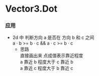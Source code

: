 ﻿Vector3.Dot
==
### 应用
+  2d 中 判断方向 a 是否在 方向 b 和 c 之间  
a · b >= b · c && a · c >= b · c  
   + 思路  
    直接画出来
    点成值表示靠近程度  
    a 靠近 b 程度大于 c 靠近 b  
    a 靠近 c 程度大于 b 靠近 c
   
